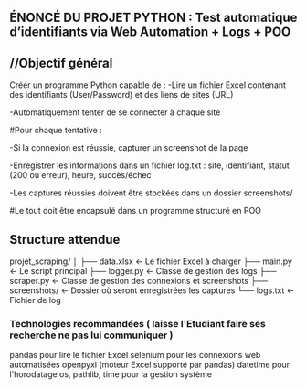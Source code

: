 ## ÉNONCÉ DU PROJET PYTHON : Test automatique d’identifiants via Web Automation + Logs + POO


## //Objectif général

Créer un programme Python capable de :
-Lire un fichier Excel contenant des identifiants (User/Password) et des liens de sites (URL)

-Automatiquement tenter de se connecter à chaque site

#Pour chaque tentative :

-Si la connexion est réussie, capturer un screenshot de la page

-Enregistrer les informations dans un fichier log.txt : site, identifiant, statut (200 ou erreur), heure, succès/échec

-Les captures réussies doivent être stockées dans un dossier screenshots/

#Le tout doit être encapsulé dans un programme structuré en POO



## Structure attendue

projet_scraping/
│
├── data.xlsx        ← Le fichier Excel à charger
├── main.py          ← Le script principal
├── logger.py        ← Classe de gestion des logs
├── scraper.py       ← Classe de gestion des connexions et screenshots
├── screenshots/     ← Dossier où seront enregistrées les captures
└── logs.txt         ← Fichier de log



### Technologies recommandées ( laisse l'Etudiant faire ses recherche ne pas lui communiquer )

pandas pour lire le fichier Excel
selenium pour les connexions web automatisées
openpyxl (moteur Excel supporté par pandas)
datetime pour l'horodatage
os, pathlib, time pour la gestion système
